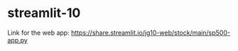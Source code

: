 # streamlit-10

Link for the web app: https://share.streamlit.io/jg10-web/stock/main/sp500-app.py


